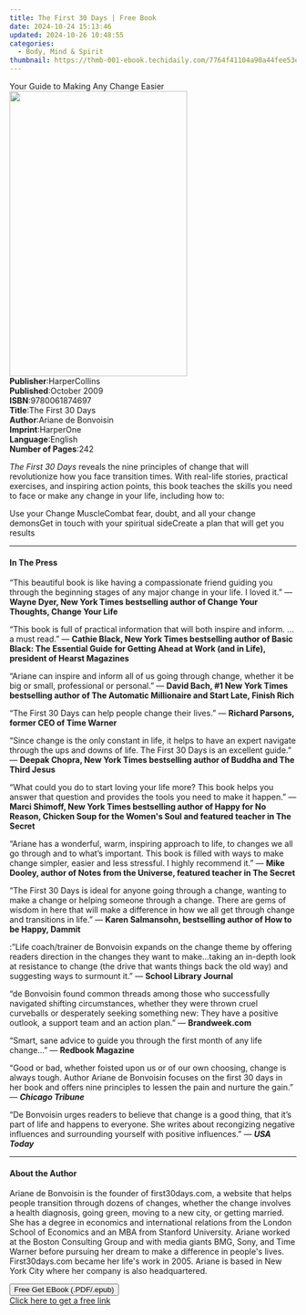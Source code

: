 ```yaml
---
title: The First 30 Days | Free Book
date: 2024-10-24 15:13:46
updated: 2024-10-26 10:48:55
categories:
  - Body, Mind & Spirit
thumbnail: https://thmb-001-ebook.techidaily.com/7764f41104a90a44fee53e03e8f37474778bede5b3da4d599ae5056694ac5c66.jpg
---
```

<main id="book-container">
  <div class="flex flex-col">
    <div class="book-brief flex-1 py-6 px-4 sm:p-6 md:py-10 md:px-8">
      <!-- brief-->
      <div class="book-brief-main">Your Guide to Making Any Change Easier</div>
    </div>
    <div
      class="book-meta-info flex-1 grid gap-4 col-start-1 col-end-3 row-start-1 sm:mb-6 sm:grid-cols-4 lg:gap-6 lg:col-start-2 lg:row-end-6 lg:row-span-6 lg:mb-0"
    >
      <div
        class="book-meta-info-left place-content-center mt-4 p-4 text-sm leading-6 col-start-2 col-span-2 dark:text-slate-400"
      >
        <img
          class="w-full h-500 object-cover rounded-lg sm:h-255 sm:col-span-2 lg:col-span-full"
          src="https://img-001-ebook.techidaily.com/9d973e3daf856b9ba7d4a51bf186449f9c94c7796f33968754ac6da09cb62857.jpg"
          alt=""
          width="312"
          height="500"
        />
      </div>
      <div
        class="book-meta-info-right mt-2 col-start-1 row-start-2 col-span-3 self-center"
      >
        <!-- meta data  -->
        <div class="flex flex-col px-4 md:px-8">
          <div class="flex-1">
            <strong>Publisher</strong>:<span class="px-2">HarperCollins</span>
          </div>
          <div class="flex-1">
            <strong>Published</strong>:<span class="px-2">October 2009</span>
          </div>
          <div class="flex-1">
            <strong>ISBN</strong>:<span class="px-2">9780061874697</span>
          </div>
          <div class="flex-1">
            <strong>Title</strong>:<span class="px-2">The First 30 Days</span>
          </div>
          <div class="flex-1">
            <strong>Author</strong>:<span class="px-2"
              >Ariane de Bonvoisin</span
            >
          </div>
          <div class="flex-1">
            <strong>Imprint</strong>:<span class="px-2">HarperOne</span>
          </div>
          <div class="flex-1">
            <strong>Language</strong>:<span class="px-2">English</span>
          </div>
          <div class="flex-1">
            <strong>Number of Pages</strong>:<span class="px-2">242</span>
          </div>
        </div>
      </div>
    </div>
    <div class="book-description flex-1 py-6 px-4 sm:p-6 md:py-10 md:px-8">
      <div class="book-description-main">
        <div accordion-content="" id="description">
          <p>
            <i>The First 30 Days</i> reveals the nine principles of change that
            will revolutionize how you face transition times. With real-life
            stories, practical exercises, and inspiring action points, this book
            teaches the skills you need to face or make any change in your life,
            including how to:
          </p>
          Use your Change MuscleCombat fear, doubt, and all your change
          demonsGet in touch with your spiritual sideCreate a plan that will get
          you results
        </div>
      </div>
    </div>
    <div class="book-excerpts flex-1 py-6 px-4 sm:p-6 md:py-10 md:px-8">
      <!-- excerpts-->
      <div class="book-excerpts-main">
        <hr />
        <h4 class="placeholder placeholder-heading">
          <span>In The Press</span>
        </h4>
        <p></p>
        <p>
          “This beautiful book is like having a compassionate friend guiding you
          through the beginning stages of any major change in your life. I loved
          it.” —
          <b
            >Wayne Dyer, New York Times bestselling author of Change Your
            Thoughts, Change Your Life</b
          >
        </p>
        <p>
          “This book is full of practical information that will both inspire and
          inform. … a must read.” —
          <b
            >Cathie Black, New York Times bestselling author of Basic Black: The
            Essential Guide for Getting Ahead at Work (and in Life), president
            of Hearst Magazines</b
          >
        </p>
        <p>
          “Ariane can inspire and inform all of us going through change, whether
          it be big or small, professional or personal.” —
          <b
            >David Bach, #1 New York Times bestselling author of The Automatic
            Millionaire and Start Late, Finish Rich</b
          >
        </p>
        <p>
          “The First 30 Days can help people change their lives.” —
          <b>Richard Parsons, former CEO of Time Warner</b>
        </p>
        <p>
          “Since change is the only constant in life, it helps to have an expert
          navigate through the ups and downs of life. The First 30 Days is an
          excellent guide.” —
          <b
            >Deepak Chopra, New York Times bestselling author of Buddha and The
            Third Jesus</b
          >
        </p>
        <p>
          “What could you do to start loving your life more? This book helps you
          answer that question and provides the tools you need to make it
          happen.” —
          <b
            >Marci Shimoff, New York Times bestselling author of Happy for No
            Reason, Chicken Soup for the Women's Soul and featured teacher in
            The Secret</b
          >
        </p>
        <p>
          “Ariane has a wonderful, warm, inspiring approach to life, to changes
          we all go through and to what’s important. This book is filled with
          ways to make change simpler, easier and less stressful. I highly
          recommend it.” —
          <b
            >Mike Dooley, author of Notes from the Universe, featured teacher in
            The Secret</b
          >
        </p>
        <p>
          “The First 30 Days is ideal for anyone going through a change, wanting
          to make a change or helping someone through a change. There are gems
          of wisdom in here that will make a difference in how we all get
          through change and transitions in life.” —
          <b>Karen Salmansohn, bestselling author of How to be Happy, Dammit</b>
        </p>
        <p>
          :”Life coach/trainer de Bonvoisin expands on the change theme by
          offering readers direction in the changes they want to make…taking an
          in-depth look at resistance to change (the drive that wants things
          back the old way) and suggesting ways to surmount it.” —
          <b>School Library Journal</b>
        </p>
        <p>
          “de Bonvoisin found common threads among those who successfully
          navigated shifting circumstances, whether they were thrown cruel
          curveballs or desperately seeking something new: They have a positive
          outlook, a support team and an action plan.” — <b>Brandweek.com</b>
        </p>
        <p>
          “Smart, sane advice to guide you through the first month of any life
          change...” — <b>Redbook Magazine</b>
        </p>
        <p>
          “Good or bad, whether foisted upon us or of our own choosing, change
          is always tough. Author Ariane de Bonvoisin focuses on the first 30
          days in her book and offers nine principles to lessen the pain and
          nurture the gain.” — <b><i>Chicago Tribune </i></b>
        </p>
        <p>
          “De Bonvoisin urges readers to believe that change is a good thing,
          that it’s part of life and happens to everyone. She writes about
          recongizing negative influences and surrounding yourself with positive
          influences.” — <b><i>USA Today</i></b>
        </p>
        <p></p>
      </div>
    </div>
    <div class="book-about-author flex-1 py-6 px-4 sm:p-6 md:py-10 md:px-8">
      <!-- about author-->
      <div class="book-main-author-main">
        <hr />
        <h4 class="placeholder placeholder-heading">
          <span>About the Author</span>
        </h4>
        <p></p>
        <p>
          Ariane de Bonvoisin is the founder of first30days.com, a website that
          helps people transition through dozens of changes, whether the change
          involves a health diagnosis, going green, moving to a new city, or
          getting married. She has a degree in economics and international
          relations from the London School of Economics and an MBA from Stanford
          University. Ariane worked at the Boston Consulting Group and with
          media giants BMG, Sony, and Time Warner before pursuing her dream to
          make a difference in people's lives. First30days.com became her life's
          work in 2005. Ariane is based in New York City where her company is
          also headquartered.
        </p>
        <p></p>
      </div>
    </div>
    <div class="book-free-get flex-1 py-6 px-4 sm:p-6 md:py-10 md:px-8">
      <button
        id="btn-free-get"
        class="bg-blue-500 hover:bg-blue-700 text-white font-bold py-2 px-4 rounded"
      >
        Free Get EBook (.PDF/.epub)
      </button>
      <div id="countdown-display" class="px-2 text-lg mt-2"></div>
      <a
        id="free-link"
        class="hidden bg-blue-500 hover:bg-blue-700 text-white font-bold py-2 px-4 rounded"
        href="https://www.ebooks.com/en-us/book/211375609/the-first-30-days/ariane-de-bonvoisin/"
        target="_blank"
        >Click here to get a free link</a
      >
    </div>
    <script>
      let countdownTime = 0;
      let countdownInterval = null;
      document
        .getElementById('btn-free-get')
        .addEventListener('click', startCountdown);
      function startCountdown() {
        countdownTime = new Date().getTime() + 60000 * 3;
        countdownInterval = setInterval(updateCountdown, 1000);
        document.getElementById('btn-free-get').disabled = true;
        document
          .getElementById('btn-free-get')
          .classList.add('bg-gray-500', 'cursor-not-allowed');
      }
      function updateCountdown() {
        let currentTime = new Date().getTime();
        let timeLeft = countdownTime - currentTime;
        let secondsLeft = Math.floor(timeLeft / 1000);
        document.getElementById('countdown-display').innerHTML =
          `Remaining time: ${secondsLeft} seconds.`;
        if (secondsLeft <= 0) {
          clearInterval(countdownInterval);
          document.getElementById('btn-free-get').classList.add('hidden');
          document.getElementById('free-link').classList.remove('hidden');
          document.getElementById('countdown-display').innerHTML = '';
        }
      }
    </script>
  </div>
</main>
